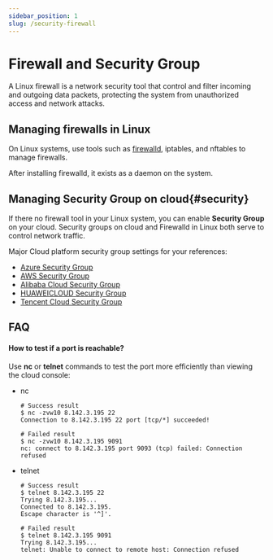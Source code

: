 ```yaml
---
sidebar_position: 1
slug: /security-firewall
---
```


# Firewall and Security Group

A Linux firewall is a network security tool that control and filter incoming and outgoing data packets, protecting the system from unauthorized access and network attacks.  

## Managing firewalls in Linux

On Linux systems, use tools such as [firewalld](https://firewalld.org/), iptables, and nftables to manage firewalls.    

After installing firewalld, it exists as a daemon on the system.  

## Managing Security Group on cloud{#security}

If there no firewall tool in your Linux system, you can enable **Security Group** on your cloud. Security groups on cloud and Firewalld in Linux both serve to control network traffic.    

Major Cloud platform security group settings for your references:  

* [Azure Security Group](./iaas-azure#security-group)
* [AWS Security Group](./iaas-aws#security-group)
* [Alibaba Cloud Security Group](./iaas-alibabacloud#security-group)
* [HUAWEICLOUD Security Group](./iaas-huaweicloud#security-group)
* [Tencent Cloud Security Group](./iaas-tencentcloud#security-group)

## FAQ

#### How to test if a port is reachable?

Use **nc** or **telnet** commands to test the port more efficiently than viewing the cloud console:  

* nc

    ```
    # Success result
    $ nc -zvw10 8.142.3.195 22
    Connection to 8.142.3.195 22 port [tcp/*] succeeded!

    # Failed result
    $ nc -zvw10 8.142.3.195 9091
    nc: connect to 8.142.3.195 port 9093 (tcp) failed: Connection refused

    ```


* telnet

    ```
    # Success result
    $ telnet 8.142.3.195 22
    Trying 8.142.3.195...
    Connected to 8.142.3.195.
    Escape character is '^]'.

    # Failed result
    $ telnet 8.142.3.195 9091
    Trying 8.142.3.195...
    telnet: Unable to connect to remote host: Connection refused
    ```
